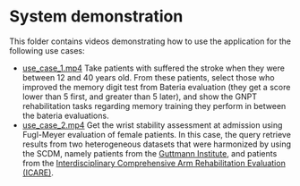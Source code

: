 # System demonstration

This folder contains videos demonstrating how to use the application for the following use cases:

  - [use_case_1.mp4](./use_case_1.mp4) Take patients with suffered the stroke when they were between 12 and 40 years old. From these patients, select those who improved the memory digit test from Bateria evaluation (they get a score lower than 5 first, and greater than 5 later), and show the GNPT rehabilitation tasks regarding memory training they perform in between the bateria evaluations.
  - [use_case_2.mp4](./use_case_2.mp4) Get the wrist stability assessment at admission using Fugl-Meyer evaluation of female patients. In this case, the query retrieve results from two heterogeneous datasets that were harmonized by using the SCDM, namely patients from the [Guttmann Institute](https://www.guttmann.com), and patients from the [Interdisciplinary Comprehensive Arm Rehabilitation Evaluation (ICARE)](https://pubmed.ncbi.nlm.nih.gov/23311856/).

